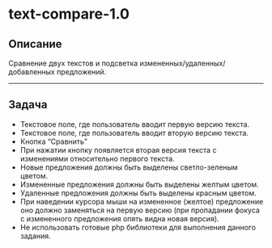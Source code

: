 # text-compare-1.0

## Описание

Сравнение двух текстов и подсветка измененных/удаленных/добавленных предложений.

---

## Задача

- Текстовое поле, где пользователь вводит первую версию текста.
- Текстовое поле, где пользователь вводит вторую версию текста.
- Кнопка “Сравнить”
- При нажатии кнопку появляется вторая версия текста с изменениями относительно первого текста.
- Новые предложения должны быть выделены светло-зеленым цветом.
- Измененные предложения должны быть выделены желтым цветом.
- Удаленные предложения должны быть выделены красным цветом.
- При наведении курсора мыши на измененное (желтое) предложение оно должно заменяться на первую версию (при пропадании фокуса с измененного предложения опять видна новая версия).
- Не использовать готовые php библиотеки для выполнения данного задания.